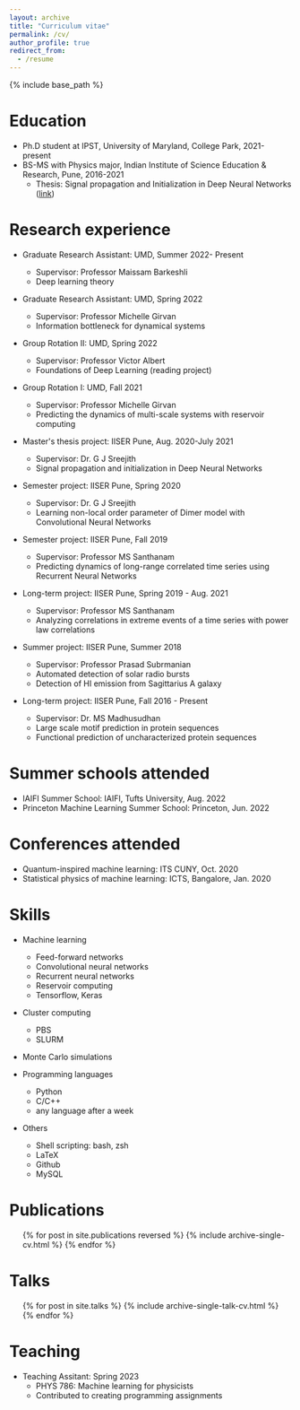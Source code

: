 ```yaml
---
layout: archive
title: "Curriculum vitae"
permalink: /cv/
author_profile: true
redirect_from:
  - /resume
---
```


{% include base_path %}

Education
======
* Ph.D student at IPST, University of Maryland, College Park, 2021-present
* BS-MS with Physics major, Indian Institute of Science Education & Research, Pune, 2016-2021
  * Thesis: Signal propagation and Initialization in Deep Neural Networks ([link](https://drive.google.com/file/d/1yManJLiFjpYrqdR-KL6lgCI_pdkkSi0Y/view?usp=sharing))

Research experience
======

* Graduate Research Assistant: UMD, Summer 2022- Present
  * Supervisor: Professor Maissam Barkeshli
  * Deep learning theory

* Graduate Research Assistant: UMD, Spring 2022
  * Supervisor: Professor Michelle Girvan
  * Information bottleneck for dynamical systems

* Group Rotation II: UMD, Spring 2022
  * Supervisor: Professor Victor Albert
  * Foundations of Deep Learning (reading project)

* Group Rotation I: UMD, Fall 2021
  * Supervisor: Professor Michelle Girvan
  * Predicting the dynamics of multi-scale systems with reservoir computing

* Master's thesis project: IISER Pune, Aug. 2020-July 2021
  * Supervisor: Dr. G J Sreejith
  * Signal propagation and initialization in Deep Neural Networks

* Semester project: IISER Pune, Spring 2020
  * Supervisor: Dr. G J Sreejith
  * Learning non-local order parameter of Dimer model with Convolutional Neural Networks

* Semester project: IISER Pune, Fall 2019
  * Supervisor: Professor MS Santhanam
  * Predicting dynamics of long-range correlated time series using Recurrent Neural Networks

* Long-term project: IISER Pune, Spring 2019 - Aug. 2021
  * Supervisor: Professor MS Santhanam
  * Analyzing correlations in extreme events of a time series with power law correlations

* Summer project: IISER Pune, Summer 2018
  * Supervisor: Professor Prasad Subrmanian
  * Automated detection of solar radio bursts
  * Detection of HI emission from Sagittarius A galaxy

* Long-term project: IISER Pune, Fall 2016 - Present
  * Supervisor: Dr. MS Madhusudhan
  * Large scale motif prediction in protein sequences
  * Functional prediction of uncharacterized protein sequences

Summer schools attended
======
* IAIFI Summer School: IAIFI, Tufts University, Aug. 2022
* Princeton Machine Learning Summer School: Princeton, Jun. 2022
  
Conferences attended
======
* Quantum-inspired machine learning: ITS CUNY, Oct. 2020
* Statistical physics of machine learning: ICTS, Bangalore, Jan. 2020 

Skills
======
* Machine learning
  * Feed-forward networks
  * Convolutional neural networks
  * Recurrent neural networks
  * Reservoir computing
  * Tensorflow, Keras

* Cluster computing
  * PBS
  * SLURM

* Monte Carlo simulations

* Programming languages
  * Python
  * C/C++
  * any language after a week

* Others
  * Shell scripting: bash, zsh
  * LaTeX
  * Github
  * MySQL

Publications
======
  <ul>{% for post in site.publications reversed %}
    {% include archive-single-cv.html %}
  {% endfor %}</ul>
  
Talks
======
  <ul>{% for post in site.talks %}
    {% include archive-single-talk-cv.html %}
  {% endfor %}</ul>
  
Teaching
======
* Teaching Assitant: Spring 2023
  * PHYS 786: Machine learning for physicists
  * Contributed to creating programming assignments
  

